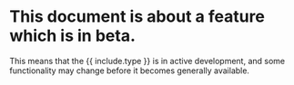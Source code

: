 <h1> This document is about a feature which is in beta.</h1> This means that the {{ include.type }} is in active development, and some functionality may change before it becomes generally available.
